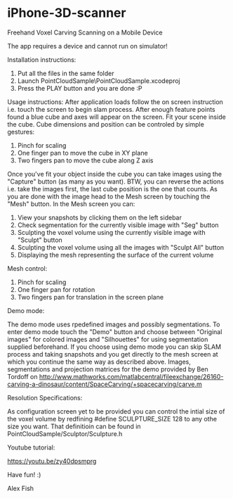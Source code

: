 # iPhone-3D-scanner
Freehand Voxel Carving Scanning on a Mobile Device

The app requires a device and cannot run on simulator!

Installation instructions:
1. Put all the files in the same folder
2. Launch PointCloudSample\PointCloudSample.xcodeproj
3. Press the PLAY button and you are done :P

Usage instructions:
After application loads follow the on screen instruction i.e. touch the screen to begin slam process. After enough feature points found a blue cube and axes will appear on the screen. Fit your scene inside the cube. Cube dimensions and position can be controled by simple gestures:

1. Pinch for scaling
2. One finger pan to move the cube in XY plane
3. Two fingers pan to move the cube along Z axis

Once you've fit your object inside the cube you can take images using the "Capture" button (as many as you want).
BTW, you can reverse the actions i.e. take the images first, the last cube position is the one that counts.
As you are done with the image head to the Mesh screen by touching the "Mesh" button. In the Mesh screen you can:

1. View your snapshots by clicking them on the left sidebar
2. Check segmentation for the currently visible image with "Seg" button
3. Sculpting the voxel volume using the currently visible image with "Sculpt" button
4. Sculpting the voxel volume using all the images with "Sculpt All" button
5. Displaying the mesh representing the surface of the current volume

Mesh control:

1. Pinch for scaling
2. One finger pan for rotation
3. Two fingers pan for translation in the screen plane

Demo mode:

The demo mode uses rpedefined images and possibly segmentations. To enter demo mode touch the "Demo" button and choose between "Original images" for colored images and "Silhouettes" for using segmentation supplied beforehand. If you choose using demo mode you can skip SLAM process and taking snapshots and you get directly to the mesh screen at which you continue the same way as described above. 
Images, segmentations and projection matrices for the demo provided by Ben Tordoff on http://www.mathworks.com/matlabcentral/fileexchange/26160-carving-a-dinosaur/content/SpaceCarving/+spacecarving/carve.m

Resolution Specifications:

As configuration screen yet to be provided you can control the intial size of the voxel volume by redfining #define SCULPTURE_SIZE 128 to any othe size you want. That definitioin can be found in PointCloudSample/Sculptor/Sculpture.h

Youtube tutorial:

https://youtu.be/zy40dpsmprg

Have fun! :)

Alex Fish
